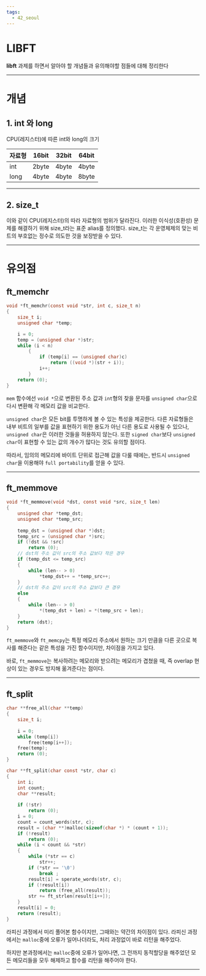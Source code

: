 ```yaml
---
tags:
  - 42_seoul
---
```

# LIBFT

**libft** 과제를 하면서 알아야 할 개념들과 유의해야할 점들에 대해 정리한다

---
# 개념
## 1. int 와 long

CPU(레지스터)에 따른 int와 long의 크기

|자료형|16bit|32bit|64bit|
|----|----|----|----|
|int|2byte|4byte|4byte|
|long|4byte|4byte|8byte|

---
## 2. size_t

이와 같이 CPU(레지스터)의 따라 자료형의 범위가 달라진다.
이러한 이식성(호환성) 문제를 해결하기 위해 size_t라는 표준 alias를 정의했다.
size_t는 각 운영체제의 맞는 비트의 부호없는 정수로 의도한 것을 보장받을 수 있다.

---
# 유의점
## ft_memchr

```c
void *ft_memchr(const void *str, int c, size_t n)
{
	size_t i;
	unsigned char *temp;

	i = 0;
	temp = (unsigned char *)str;
	while (i < n)
		{
			if (temp[i] == (unsigned char)c)
				return ((void *)(str + i));
			i++;
		}
	return (0);
}
```

`mem` 함수에선 `void *`으로 변환된 주소 값과 `int`형의 찾을 문자를 `unsigned char`으로 다시 변환해 각 메모리 값을 비교한다.

`unsigned char`은 모든 bit를 투명하게 볼 수 있는 특성을 제공한다. 다른 자료형들은 내부 비트의 일부를 값을 표현하기 위한 용도가 아닌 다른 용도로 사용될 수 있으나, `unsigned char`은 이러한 것들을 허용하지 않는다. 또한 `signed char`보다 `unsigned char`이 표현할 수 있는 값의 개수가 많다는 것도 유의할 점이다.

따라서, 임의의 메모리에 바이트 단위로 접근해 값을 다룰 때에는, 반드시 `unsigned char`을 이용해야 `full portability`를 얻을 수 있다.

---
## ft_memmove

```c
void *ft_memmove(void *dst, const void *src, size_t len)
{
	unsigned char *temp_dst;
	unsigned char *temp_src;
	
	temp_dst = (unsigned char *)dst;
	temp_src = (unsigned char *)src;
	if (!dst && !src)
		return (0);
	// dst의 주소 값이 src의 주소 값보다 작은 경우
	if (temp_dst <= temp_src)
	{
		while (len-- > 0)
			*temp_dst++ = *temp_src++;
	}
	// dst의 주소 값이 src의 주소 값보다 큰 경우
	else
	{
		while (len-- > 0)
			*(temp_dst + len) = *(temp_src + len);
	}
	return (dst);
}
```

`ft_memmove`와 `ft_memcpy`는 특정 메모리 주소에서 원하는 크기 만큼을 다른 곳으로 복사를 해준다는 같은 특성을 가진 함수이지만, 차이점을 가지고 있다.

바로, `ft_memmove`는 복사하려는 메모리와 받으려는 메모리가 겹쳤을 때, 즉 overlap 현상이 있는 경우도 방지해 옮겨준다는 점이다.

---
## ft_split

```c
char **free_all(char **temp)
{
	size_t i;
	
	i = 0;
	while (temp[i])
		free(temp[i++]);
	free(temp);
	return (0);
}

char **ft_split(char const *str, char c)
{
	int i;
	int count;
	char **result;
	
	if (!str)
		return (0);
	i = 0;
	count = count_words(str, c);
	result = (char **)malloc(sizeof(char *) * (count + 1));
	if (!result)
		return (0);
	while (i < count && *str)
	{
		while (*str == c)
			str++;
		if (*str == '\0')
			break ;
		result[i] = sperate_words(str, c);
		if (!result[i])
			return (free_all(result));
		str += ft_strlen(result[i++]);
	}
	result[i] = 0;
	return (result);
}
```

라피신 과정에서 미리 풀어본 함수이지만, 그때와는 약간의 차이점이 있다.
라피신 과정에서는 `malloc`중에 오류가 일어나더라도, 처리 과정없이 바로 리턴을 해주었다.

하지만 본과정에서는 `malloc`중에 오류가 일어나면, 그 전까지 동적할당을 해주었던 모든 메모리들을 모두 해제하고 함수를 리턴을 해주어야 한다. 

---